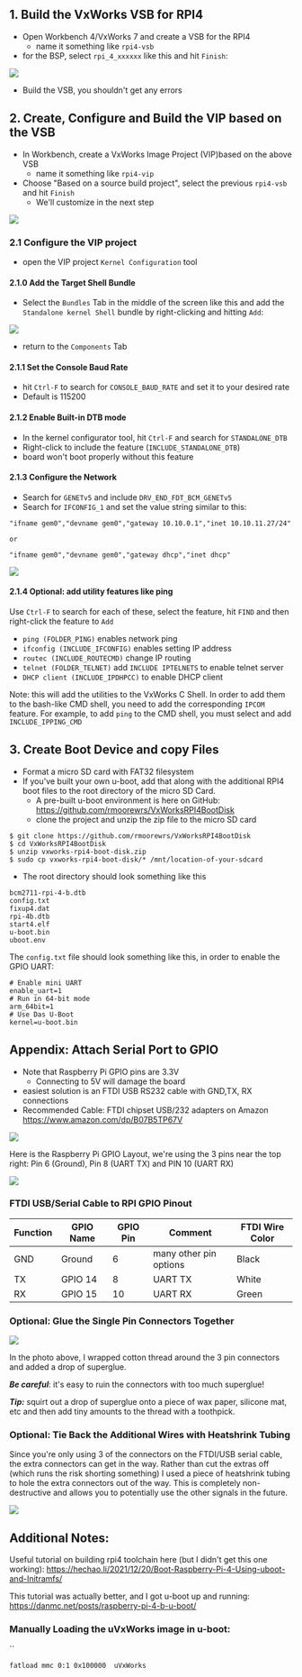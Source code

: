 
## 1. Build the VxWorks VSB for RPI4
- Open Workbench 4/VxWorks 7 and create a VSB for the RPI4
	- name it something like `rpi4-vsb`
- for the BSP, select `rpi_4_xxxxxx` like this and hit `Finish`:
  
![](https://github.com/rmoorewrs/VxWorksRPI4BootDisk/blob/main/attachments/vxworks-on-rpi4-1739894945435.webp)

- Build the VSB, you shouldn't get any errors

## 2. Create, Configure and Build the VIP based on the VSB

- In Workbench, create a VxWorks Image Project (VIP)based on the above VSB
	- name it something like `rpi4-vip`
- Choose "Based on a source build project", select the previous `rpi4-vsb` and hit `Finish`
	- We'll customize in the next step
 
![](https://github.com/rmoorewrs/VxWorksRPI4BootDisk/blob/main/attachments/vxworks-on-rpi4-1739895265814.webp)


### 2.1 Configure the VIP project
- open the VIP project `Kernel Configuration` tool

#### 2.1.0 Add the Target Shell Bundle
- Select the `Bundles` Tab in the middle of the screen like this and add the `Standalone kernel Shell` bundle by right-clicking and hitting `Add`:

![](https://github.com/rmoorewrs/VxWorksRPI4BootDisk/blob/main/attachments/vxworks-on-rpi4-1739895693630.webp)
 
 - return to the `Components` Tab
 
#### 2.1.1 Set the Console Baud Rate
- hit `Ctrl-F` to search for `CONSOLE_BAUD_RATE` and set it to your desired rate
- Default is 115200

#### 2.1.2 Enable Built-in DTB mode
- In the kernel configurator tool, hit `Ctrl-F` and search for `STANDALONE_DTB`
- Right-click to include the feature (`INCLUDE_STANDALONE_DTB`)
- board won't boot properly without this feature

#### 2.1.3 Configure the Network
- Search for `GENETv5` and include `DRV_END_FDT_BCM_GENETv5`
- Search for `IFCONFIG_1` and set the value string similar to this:

```
"ifname gem0","devname gem0","gateway 10.10.0.1","inet 10.10.11.27/24"

or

"ifname gem0","devname gem0","gateway dhcp","inet dhcp"
```

![](https://github.com/rmoorewrs/VxWorksRPI4BootDisk/blob/main/attachments/vxworks-on-rpi4-1740086052356.webp)



#### 2.1.4 Optional: add utility features like ping
Use `Ctrl-F` to search for each of these, select the feature, hit `FIND` and then right-click the feature to `Add`
- `ping (FOLDER_PING)` enables network ping
- `ifconfig (INCLUDE_IFCONFIG)` enables setting IP address
- `routec (INCLUDE_ROUTECMD)` change IP routing
- `telnet (FOLDER_TELNET)` add `INCLUDE IPTELNETS` to enable telnet server
- `DHCP client (INCLUDE_IPDHPCC)` to enable DHCP client

Note: this will add the utilities to the VxWorks C Shell. In order to add them to the bash-like CMD shell, you need to add the corresponding `IPCOM` feature. For example, to add `ping` to the CMD shell, you must select and add `INCLUDE_IPPING_CMD`


## 3. Create Boot Device and copy Files

- Format a micro SD card with FAT32 filesystem
- If you've built your own u-boot, add that along with the additional RPI4 boot files to the root directory of the micro SD Card.
	- A pre-built u-boot environment is here on GitHub: https://github.com/rmoorewrs/VxWorksRPI4BootDisk
	- clone the project and unzip the zip file to the micro SD card
```
$ git clone https://github.com/rmoorewrs/VxWorksRPI4BootDisk
$ cd VxWorksRPI4BootDisk
$ unzip vxworks-rpi4-boot-disk.zip
$ sudo cp vxworks-rpi4-boot-disk/* /mnt/location-of-your-sdcard
```

- The root directory should look something like this
```
bcm2711-rpi-4-b.dtb
config.txt
fixup4.dat
rpi-4b.dtb
start4.elf
u-boot.bin
uboot.env
```
The `config.txt` file should look something like this, in order to enable the GPIO UART:
```
# Enable mini UART
enable_uart=1
# Run in 64-bit mode
arm_64bit=1
# Use Das U-Boot
kernel=u-boot.bin
```

## Appendix:  Attach Serial Port to GPIO

- Note that Raspberry Pi GPIO pins are 3.3V
	- Connecting to 5V will damage the board 
- easiest solution is an FTDI USB RS232 cable with GND,TX, RX connections
- Recommended Cable: FTDI chipset USB/232 adapters on Amazon 
  https://www.amazon.com/dp/B07B5TP67V
  
![](https://github.com/rmoorewrs/VxWorksRPI4BootDisk/blob/main/attachments/vxworks-on-rpi4-1740068768847.webp)


Here is the Raspberry Pi GPIO Layout, we're using the 3 pins near the top right: Pin 6 (Ground), Pin 8 (UART TX) and PIN 10 (UART RX)

![](https://github.com/rmoorewrs/VxWorksRPI4BootDisk/blob/main/attachments/vxworks-on-rpi4-1740068990218.webp)


### FTDI USB/Serial Cable to RPI GPIO Pinout

| Function | GPIO Name | GPIO Pin | Comment                | FTDI Wire Color |
| -------- | --------- | -------- | ---------------------- | --------------- |
| GND      | Ground    | 6        | many other pin options | Black           |
| TX       | GPIO 14   | 8        | UART TX                | White           |
| RX       | GPIO 15   | 10       | UART RX                | Green           |

### Optional: Glue the Single Pin Connectors Together

![](https://github.com/rmoorewrs/VxWorksRPI4BootDisk/blob/main/attachments/vxworks-on-rpi4-1740071287468.webp)

In the photo above, I wrapped cotton thread around the 3 pin connectors and added a drop of superglue. 

***Be careful***: it's easy to ruin the connectors with too much superglue! 

***Tip:*** squirt out a drop of superglue onto a piece of wax paper, silicone mat, etc and then add tiny amounts to the thread with a toothpick.

### Optional: Tie Back the Additional Wires with Heatshrink Tubing

Since you're only using 3 of the connectors on the FTDI/USB serial cable, the extra connectors can get in the way. Rather than cut the extras off (which runs the risk shorting something) I used a piece of heatshrink tubing to hole the extra connectors out of the way. This is completely non-destructive and allows you to potentially use the other signals in the future. 

![](https://github.com/rmoorewrs/VxWorksRPI4BootDisk/blob/main/attachments/vxworks-on-rpi4-1740071944476.webp)


## Additional Notes:
Useful tutorial on building rpi4 toolchain here (but I didn't get this one working):
https://hechao.li/2021/12/20/Boot-Raspberry-Pi-4-Using-uboot-and-Initramfs/

This tutorial was actually better, and I got u-boot up and running:
https://danmc.net/posts/raspberry-pi-4-b-u-boot/


### Manually Loading the uVxWorks image in u-boot:
``
```
fatload mmc 0:1 0x100000  uVxWorks
```




